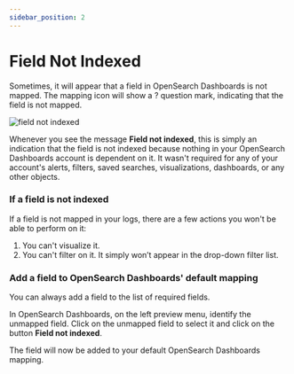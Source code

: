 ```yaml
---
sidebar_position: 2
---
```



# Field Not Indexed


Sometimes, it will appear that a field in OpenSearch Dashboards is not mapped. The mapping icon will show a ?<i class="fas fa-question"></i> question mark, indicating that the field is not mapped. 


![field not indexed](https://dytvr9ot2sszz.cloudfront.net/logz-docs/kibana/field-not-indexed_aug2021.png)


Whenever you see the message **Field not indexed**, this is simply an indication that the field is not indexed because nothing in your OpenSearch Dashboards account is dependent on it. It wasn't required for any of your account's alerts, filters, saved searches, visualizations, dashboards, or any other objects.

### If a field is not indexed

If a field is not mapped in your logs, there are a few actions you won't be able to perform on it:

1. You can't visualize it.
2. You can't filter on it. It simply won’t appear in the drop-down filter list.

### Add a field to OpenSearch Dashboards' default mapping

You can always add a field to the list of required fields.

In OpenSearch Dashboards, on the left preview menu, identify the unmapped field. Click on the unmapped field to select it and click on the button **Field not indexed**.

The field will now be added to your default OpenSearch Dashboards mapping.

